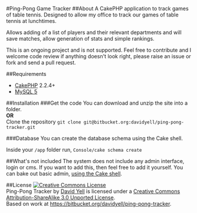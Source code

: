 #Ping-Pong Game Tracker
##About
A CakePHP application to track games of table tennis. Designed to allow my office to track our games of table tennis at lunchtimes.  

Allows adding of a list of players and their relevant departments and will save matches, allow generation of stats and simple rankings.  

This is an ongoing project and is not supported. Feel free to contribute and I welcome code review if anything doesn't look right, please raise an issue or fork and send a pull request.

##Requirements
* [CakePHP](http://cakephp.org/) 2.2.4+
* [MySQL 5]()

##Installation
###Get the code
You can download and unzip the site into a folder.  
**OR**  
Clone the repository `git clone git@bitbucket.org:davidyell/ping-pong-tracker.git`

###Database
You can create the database schema using the Cake shell.  

Inside your `/app` folder run, `Console/cake schema create`

##What's not included
The system does not include any admin interface, login or cms. If you want to add this, then feel free to add it yourself. You can bake out basic admin, [using the Cake shell](http://book.cakephp.org/2.0/en/console-and-shells/code-generation-with-bake.html).

##License
<a rel="license" href="http://creativecommons.org/licenses/by-sa/3.0/deed.en_US"><img alt="Creative Commons License" style="border-width:0" src="http://i.creativecommons.org/l/by-sa/3.0/88x31.png" /></a><br /><span xmlns:dct="http://purl.org/dc/terms/" property="dct:title">Ping-Pong Tracker</span> by <a xmlns:cc="http://creativecommons.org/ns#" href="http://paperninja.co.uk/" property="cc:attributionName" rel="cc:attributionURL">David Yell</a> is licensed under a <a rel="license" href="http://creativecommons.org/licenses/by-sa/3.0/deed.en_US">Creative Commons Attribution-ShareAlike 3.0 Unported License</a>.<br />Based on work at <a xmlns:dct="http://purl.org/dc/terms/" href="https://bitbucket.org/davidyell/ping-pong-tracker" rel="dct:source">https://bitbucket.org/davidyell/ping-pong-tracker</a>.